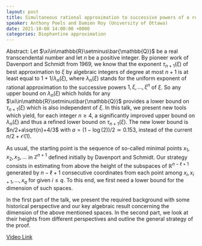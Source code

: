 ```yaml
---
layout: post
title: Simultaneous rational approximation to successive powers of a real number
speaker: Anthony Poels and Damien Roy (University of Ottawa)
date: 2021-10-08 14:00:00 +0000
categories: Diophantine approximation
---
```


Abstract: Let $\xi\in\mathbb{R}\setminus\bar{\mathbb{Q}}$ be a real transcendental number and let $n$ be a positive integer.  By pioneer work of Davenport 
and Schmidt from 1969, we know that the exponent $\tau_{n+1}(\xi)$ 
of best approximation to $\xi$ by algebraic integers of degree
at most $n+1$ is at least equal to $1+1/\lambda_n(\xi)$, where 
$\lambda_n(\xi)$ stands for the uniform exponent of rational
approximation to the successive powers $1,\xi,\dots,\xi^n$ 
of $\xi$.  So any upper bound on $\lambda_n(\xi)$ which holds 
for any $\xi\in\mathbb{R}\setminus\bar{\mathbb{Q}}$ provides a lower bound on 
$\tau_{n+1}(\xi)$ which is also independent of $\xi$.  In this talk, 
we present new tools which yield, for each integer $n\ge 4$, a
significantly improved upper bound on $\lambda_n(\xi)$ and thus
a refined lower bound on $\tau_{n+1}(\xi)$.  The new lower bound is
$n/2+a\sqrt{n}+4/3$ with $a=(1-\log(2))/2\simeq 0.153$, instead of the
current $n/2+\mathcal{O}(1)$.

As usual, the starting point is the sequence of so-called 
minimal points $x_1,x_2,x_3,\dots$ in $\mathbb{Z}^{n+1}$ defined initially by Davenport and Schmidt. Our strategy consists in estimating from above the height of the subspaces of $\mathbb{R}^{n-\ell+1}$ generated by $n-\ell+1$ 
consecutive coordinates from each point among $x_i,x_{i+1},\dots,x_q$
for given $i\le q$.  To this end, we first need a lower bound for the 
dimension of such spaces.

In the first part of the talk, we present the required background with some historical perspective and our key algebraic result concerning the dimension of the above mentioned spaces. In the second part, we look at their heights from different 
perspectives and outline the general strategy of the proof.

[Video Link](https://drive.google.com/file/d/1uSxmNFfNfdUIzd_N66ogNOyGd3u29EpB/)
